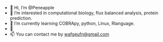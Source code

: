 - 👋 Hi, I’m @Peneapple
- 👀 I’m interested in computational biology, flux balanced analysis, protein prediction.
- 🌱 I’m currently learning COBRApy, python, Linux, Rlanguage.
- 💞
- 📫 You can contact me by wafgeufn@gmail.com

<!---
Peneapple/Peneapple is a ✨ special ✨ repository because its `README.md` (this file) appears on your GitHub profile.
You can click the Preview link to take a look at your changes.
--->
